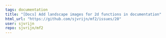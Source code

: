 ```yaml
---
tags: documentation
title: "[Docs] Add landscape images for 2d functions in documentation"
html_url: "https://github.com/sjvrijn/mf2/issues/20"
user: sjvrijn
repo: sjvrijn/mf2
---
```


